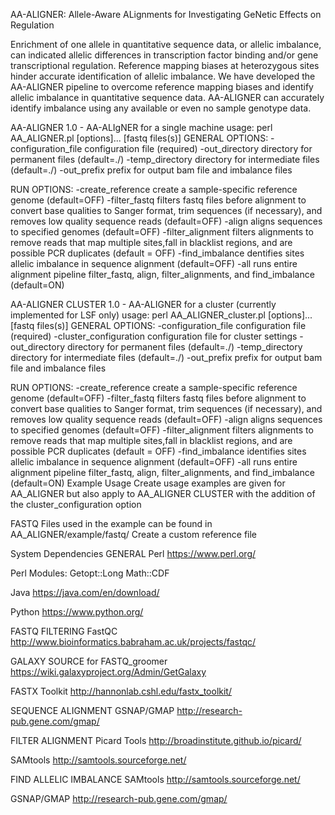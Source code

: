 AA-ALIGNER: Allele-Aware ALignments for Investigating GeNetic Effects on Regulation

Enrichment of one allele in quantitative sequence data, or allelic imbalance, can indicated allelic differences in transcription factor binding and/or gene transcriptional regulation.  Reference mapping biases at heterozygous sites hinder accurate identification of allelic imbalance. We have developed the AA-ALIGNER pipeline to overcome reference mapping biases and identify allelic imbalance in quantitative sequence data. AA-ALIGNER can accurately identify imbalance using any available or even no sample genotype data.

AA-ALIGNER 1.0 - AA-ALIgNER for a single machine
usage: perl AA_ALIGNER.pl [options]... [fastq files(s)]
GENERAL OPTIONS:
-configuration_file <configuration file>	configuration file (required)
-out_directory	<output directory>	directory for permanent files (default=./)
-temp_directory <temporary directory>	directory for intermediate files (default=./)
-out_prefix <output prefix>		prefix for output bam file and imbalance files

RUN OPTIONS:
-create_reference 			create a sample-specific reference genome (default=OFF)
-filter_fastq	filters fastq files before alignment to convert base qualities to Sanger format, trim sequences (if necessary), and removes low quality sequence reads (default=OFF)
-align					aligns sequences to specified genomes (default=OFF)
-filter_alignment	filters alignments to remove reads that map multiple sites,fall in blacklist regions, and are possible PCR duplicates (default = OFF)
-find_imbalance	dentifies sites allelic imbalance in  sequence alignment (default=OFF)
-all					runs entire alignment pipeline filter_fastq, align,								filter_alignments, and find_imbalance (default=ON)

AA-ALIGNER CLUSTER 1.0 - AA-ALIGNER for a cluster (currently implemented for LSF only)
usage: perl AA_ALIGNER_cluster.pl [options]... [fastq files(s)]
GENERAL OPTIONS:
-configuration_file <configuration file>			configuration file (required)
-cluster_configuration <cluster configuration file>	configuration file for cluster settings
-out_directory	<output directory>			directory for permanent files (default=./)
-temp_directory <temporary directory>			directory for intermediate files (default=./)
-out_prefix <output prefix>				prefix for output bam file and imbalance files

RUN OPTIONS:
-create_reference 	create a sample-specific reference genome (default=OFF)
-filter_fastq	filters fastq files before alignment to convert base qualities to Sanger format, trim sequences (if necessary), and removes low quality sequence reads (default=OFF)
-align	aligns sequences to specified genomes (default=OFF)
-filter_alignment	filters alignments to remove reads that map multiple sites,fall in blacklist regions, and are possible PCR duplicates (default = OFF)
-find_imbalance	identifies sites allelic imbalance in sequence alignment (default=OFF)
-all	runs entire alignment pipeline filter_fastq, align, filter_alignments, and find_imbalance (default=ON)
Example Usage
Create usage examples are given for AA_ALIGNER but also apply to AA_ALIGNER CLUSTER with the addition of the cluster_configuration option

FASTQ Files used in the example can be found in AA_ALIGNER/example/fastq/
Create a custom reference file



System Dependencies
GENERAL
Perl
https://www.perl.org/

Perl Modules:
Getopt::Long
Math::CDF

Java
https://java.com/en/download/

Python
https://www.python.org/

FASTQ FILTERING
FastQC	
http://www.bioinformatics.babraham.ac.uk/projects/fastqc/

GALAXY SOURCE for FASTQ_groomer
https://wiki.galaxyproject.org/Admin/GetGalaxy

FASTX Toolkit
http://hannonlab.cshl.edu/fastx_toolkit/

SEQUENCE ALIGNMENT
GSNAP/GMAP
http://research-pub.gene.com/gmap/

FILTER ALIGNMENT 
Picard Tools
http://broadinstitute.github.io/picard/

SAMtools
http://samtools.sourceforge.net/

FIND ALLELIC IMBALANCE
SAMtools
http://samtools.sourceforge.net/

GSNAP/GMAP
http://research-pub.gene.com/gmap/

